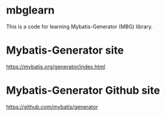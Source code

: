 # mbglearn

This is a code for learning Mybatis-Generator (MBG) library.

# Mybatis-Generator site

https://mybatis.org/generator/index.html

# Mybatis-Generator Github site

https://github.com/mybatis/generator